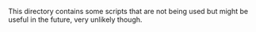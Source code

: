 This directory contains some scripts that are not being used but might be useful in the future, very unlikely though.
